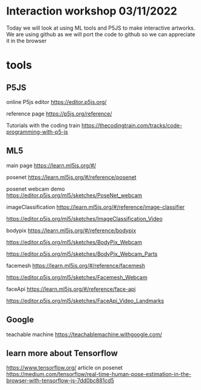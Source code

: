 # Interaction workshop 03/11/2022

Today we will look at using ML tools and P5JS to make interactive artworks. 
We are using github as we will port the code to github so we can appreciate it in the browser

# tools

## P5JS
online P5js editor https://editor.p5js.org/

reference page https://p5js.org/reference/

Tutorials with the coding train  https://thecodingtrain.com/tracks/code-programming-with-p5-js

## ML5
main page https://learn.ml5js.org/#/

posenet https://learn.ml5js.org/#/reference/posenet

posenet webcam demo https://editor.p5js.org/ml5/sketches/PoseNet_webcam

imageClassification https://learn.ml5js.org/#/reference/image-classifier

https://editor.p5js.org/ml5/sketches/ImageClassification_Video

bodypix https://learn.ml5js.org/#/reference/bodypix

https://editor.p5js.org/ml5/sketches/BodyPix_Webcam

https://editor.p5js.org/ml5/sketches/BodyPix_Webcam_Parts

facemesh https://learn.ml5js.org/#/reference/facemesh

https://editor.p5js.org/ml5/sketches/Facemesh_Webcam


faceApi https://learn.ml5js.org/#/reference/face-api

https://editor.p5js.org/ml5/sketches/FaceApi_Video_Landmarks

## Google
teachable machine https://teachablemachine.withgoogle.com/


## learn more about Tensorflow
https://www.tensorflow.org/
article on posenet https://medium.com/tensorflow/real-time-human-pose-estimation-in-the-browser-with-tensorflow-js-7dd0bc881cd5
